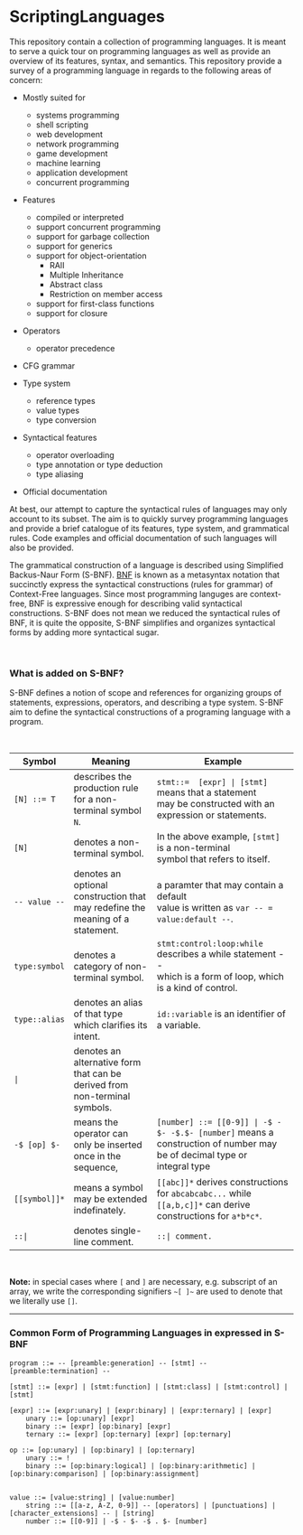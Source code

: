 # ScriptingLanguages
This repository contain a collection of programming languages. It is meant to serve a 
quick tour on programming languages as well as provide an overview of its features, 
syntax, and semantics. This repository provide a survey of a programming language 
in regards to the following areas of concern:

- Mostly suited for
	- systems programming
	- shell scripting
	- web development
	- network programming
	- game development
	- machine learning 
	- application development
	- concurrent programming

- Features
	- compiled or interpreted
	- support concurrent programming
	- support for garbage collection
	- support for generics
	- support for object-orientation
		- RAII
		- Multiple Inheritance
		- Abstract class
		- Restriction on member access
	- support for first-class functions
	- support for closure

- Operators
	- operator precedence  

- CFG grammar

- Type system
	- reference types
	- value types
	- type conversion

- Syntactical features
	- operator overloading
	- type annotation or type deduction
	- type aliasing

- Official documentation

At best, our attempt to capture the syntactical rules of languages may only account to its 
subset. The aim is to quickly survey programming languages and provide a brief catalogue 
of its features, type system, and grammatical rules. Code examples and official 
documentation of such languages will also be provided.  

The grammatical construction of a language is described using Simplified Backus-Naur Form 
(S-BNF). [BNF](https://bityl.co/8eOv) is known as a metasyntax notation that succinctly 
express the syntactical constructions (rules for grammar) of Context-Free languages. Since 
most programming languges are context-free, BNF is expressive enough for describing valid 
syntactical constructions. S-BNF does not mean we reduced the syntactical rules of BNF, it 
is quite the opposite, S-BNF simplifies and organizes syntactical forms by adding more 
syntactical sugar. 

<br>

### What is added on S-BNF?
S-BNF defines a notion of scope and references for organizing groups of statements, 
expressions, operators, and describing a type system. S-BNF aim to define the syntactical 
constructions of a programing language with a program. 



<br>

| Symbol        | Meaning                                                                        | Example                                                                                                                    |
|---------------|--------------------------------------------------------------------------------|----------------------------------------------------------------------------------------------------------------------------|
| `[N] ::= T`   | describes the production rule for a non-terminal symbol `N`.                   | `stmt::=  [expr] \| [stmt]` means that a statement <br>may be constructed with an expression or statements.                |
| `[N]`         | denotes a non-terminal symbol.                                                 | In the above example, `[stmt]` is a non-terminal <br>symbol that refers to itself.                                         |
| `-- value --` | denotes an optional construction that may redefine the meaning of a statement. | a paramter that may contain a default <br>value is written as `var -- = value:default --`.                                 |
| `type:symbol` | denotes a category of non-terminal symbol.                                     | `stmt:control:loop:while` describes a while statement --<br> which is a form of loop, which is a kind of control.          |
| `type::alias` | denotes an alias of that type which clarifies its intent.                      | `id::variable` is an identifier of a variable.                                                                             |
| `\|`          | denotes an alternative form that can be derived from non-terminal symbols.     |                                                                                                                            |
| `-$ [op] $-`  | means the operator can only be inserted once in the sequence,                  | `[number] ::= [[0-9]] \| -$ - $- -$.$- [number]` means a construction of number may be of decimal type or<br>integral type |
| `[[symbol]]*` | means a symbol may be extended indefinately.                                   | `[[abc]]*` derives constructions for `abcabcabc...` while `[[a,b,c]]*` can derive constructions for `a*b*c*`.              |
| `::\| `       | denotes single-line comment.                                                   | `::\| comment.`                                                                                                            |
<br>

**Note:** in special cases where `[` and `]` are necessary, e.g. subscript of an array, we write the corresponding signifiers `~[ ]~` are used to denote that we literally use `[]`.

---
### Common Form of Programming Languages in expressed in S-BNF
```
program ::= -- [preamble:generation] -- [stmt] -- [preamble:termination] --

[stmt] ::= [expr] | [stmt:function] | [stmt:class] | [stmt:control] | [stmt]

[expr] ::= [expr:unary] | [expr:binary] | [expr:ternary] | [expr]
	unary ::= [op:unary] [expr]
	binary ::= [expr] [op:binary] [expr]
	ternary ::= [expr] [op:ternary] [expr] [op:ternary]

op ::= [op:unary] | [op:binary] | [op:ternary]
	unary ::= !
	binary ::= [op:binary:logical] | [op:binary:arithmetic] | [op:binary:comparison] | [op:binary:assignment]


value ::= [value:string] | [value:number]
	string ::= [[a-z, A-Z, 0-9]] -- [operators] | [punctuations] | [character_extensions] -- | [string]
	number ::= [[0-9]] | -$ - $- -$ . $- [number] 
```
